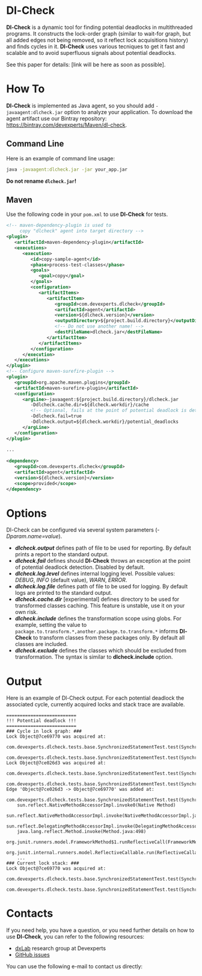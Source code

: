 Dl-Check 
========


**Dl-Check** is a dynamic tool for finding potential deadlocks in multithreaded programs. It constructs the lock-order graph (similar to wait-for graph, but all added edges not being removed, so it reflect lock acquisitions history) and finds cycles in it. **Dl-Check** uses various tecniques to get it fast and scalable and to avoid superfluous signals about potential deadlocks.

See this paper for details: \[link will be here as soon as possible\].

# How To
**Dl-Check** is implemented as Java agent, so you should add ```-javaagent:dlcheck.jar``` option to analyze your application. To download the agent artifact use our Bintray repository: https://bintray.com/devexperts/Maven/dl-check. 

## Command Line
Here is an example of command line usage:

```bash
java -javaagent:dlcheck.jar -jar your_app.jar 
```

**Do not rename ```dlcheck.jar```!**

## Maven
Use the following code in your ```pom.xml``` to use **Dl-Check** for tests. 

```xml
<!-- maven-dependency-plugin is used to 
     copy "dlcheck" agent into target directory -->
<plugin>
   <artifactId>maven-dependency-plugin</artifactId>
   <executions>
      <execution>
         <id>copy-sample-agent</id>
         <phase>process-test-classes</phase>
         <goals>
            <goal>copy</goal>
         </goals>
         <configuration>
            <artifactItems>
               <artifactItem>
                  <groupId>com.devexperts.dlcheck</groupId>
                  <artifactId>agent</artifactId>
                  <version>${dlcheck.version}</version>
                  <outputDirectory>${project.build.directory}</outputDirectory>
                  <!-- Do not use another name! -->
                  <destFileName>dlcheck.jar</destFileName> 
               </artifactItem>
            </artifactItems>
         </configuration>
      </execution>
   </executions>
</plugin>
<!-- Configure maven-surefire-plugin -->
<plugin>
   <groupId>org.apache.maven.plugins</groupId>
   <artifactId>maven-surefire-plugin</artifactId>
   <configuration>
      <argLine>-javaagent:${project.build.directory}/dlcheck.jar
         -Ddlcheck.cache.dir=${dlcheck.workdir}/cache
         <!-- Optional, fails at the point of potential deadlock is detected -->
         -Ddlcheck.fail=true 
         -Ddlcheck.output=${dlcheck.workdir}/potential_deadlocks
      </argLine>
   </configuration>
</plugin> 
  
...
  
<dependency>
   <groupId>com.devexperts.dlcheck</groupId>
   <artifactId>agent</artifactId>
   <version>${dlcheck.version}</version>
   <scope>provided</scope>
</dependency>
```

# Options
Dl-Check can be configured via several system parameters (*-Dparam.name=value*).

* ***dlcheck.output*** defines path of file to be used for reporting. By default prints a report to the standard output.
* ***dlcheck.fail*** defines should **Dl-Check** throws an exception at the point of potential deadlock detection. Disabled by default.
* ***dlcheck.log.level*** defines internal logging level. Possible values: *DEBUG*, *INFO* (default value), *WARN*, *ERROR*.
* ***dlcheck.log.file*** defines path of file to be used for logging. By default logs are printed to the standard output.
* ***dlcheck.cache.dir*** [experimental] defines directory to be used for transformed classes caching. This feature is unstable, use it on your own risk.
* ***dlcheck.include*** defines the transformation scope using globs. For example, setting the value to ```package.to.transform.*,another.package.to.transform.*``` informs **Dl-Check** to transform classes from these packages only. By default all classes are included.
* ***dlcheck.exclude*** defines the classes which should be excluded from transformation. The syntax is similar to **dlcheck.include** option.

# Output
Here is an example of Dl-Check output. For each potential deadlock the associated cycle, currently acquired locks and stack trace are available.

```
==========================
!!! Potential deadlock !!!
==========================
### Cycle in lock graph: ###
Lock Object@7ce69770 was acquired at:
	com.devexperts.dlcheck.tests.base.SynchronizedStatementTest.test(SynchronizedStatementTest.java:37)
	com.devexperts.dlcheck.tests.base.SynchronizedStatementTest.test(SynchronizedStatementTest.java:40)
Lock Object@7ce026d3 was acquired at:
	com.devexperts.dlcheck.tests.base.SynchronizedStatementTest.test(SynchronizedStatementTest.java:36)
	com.devexperts.dlcheck.tests.base.SynchronizedStatementTest.test(SynchronizedStatementTest.java:41)
Edge 'Object@7ce026d3 -> Object@7ce69770' was added at:
	com.devexperts.dlcheck.tests.base.SynchronizedStatementTest.test(SynchronizedStatementTest.java:41)
	sun.reflect.NativeMethodAccessorImpl.invoke0(Native Method)
	sun.reflect.NativeMethodAccessorImpl.invoke(NativeMethodAccessorImpl.java:62)
	sun.reflect.DelegatingMethodAccessorImpl.invoke(DelegatingMethodAccessorImpl.java:43)
	java.lang.reflect.Method.invoke(Method.java:498)
	org.junit.runners.model.FrameworkMethod$1.runReflectiveCall(FrameworkMethod.java:50)
	org.junit.internal.runners.model.ReflectiveCallable.run(ReflectiveCallable.java:12)
	...
### Current lock stack: ###
Lock Object@7ce69770 was acquired at:
	com.devexperts.dlcheck.tests.base.SynchronizedStatementTest.test(SynchronizedStatementTest.java:37)
	com.devexperts.dlcheck.tests.base.SynchronizedStatementTest.test(SynchronizedStatementTest.java:40)
```


# Contacts
If you need help, you have a question, or you need further details on how to use **Dl-Check**, you can refer to the following resources:

* [dxLab](https://code.devexperts.com/) research group at Devexperts
* [GitHub issues](https://github.com/Devexperts/lin-check/issues)

You can use the following e-mail to contact us directly:


